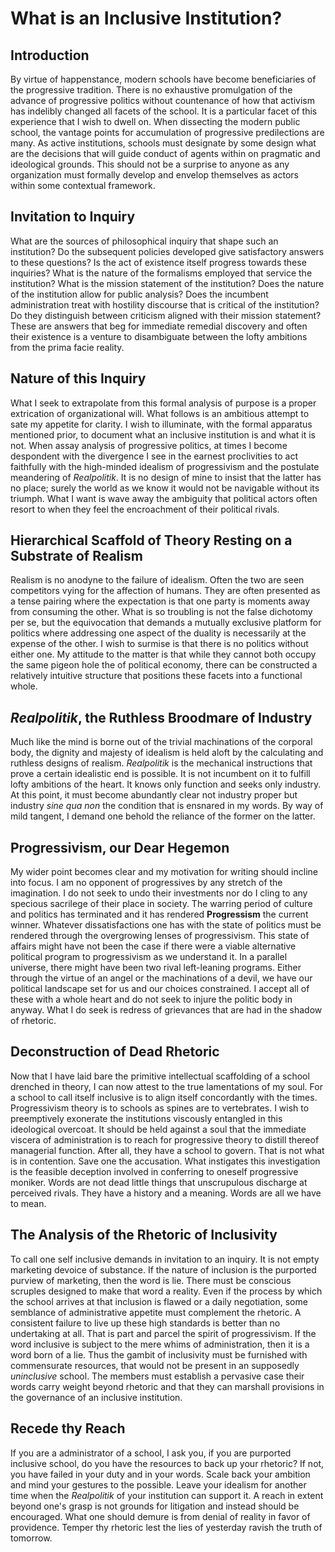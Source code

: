 # What is an Inclusive Institution?

## Introduction

By virtue of happenstance, modern schools have become beneficiaries of the progressive tradition. There is no exhaustive promulgation of the advance of progressive politics without countenance of how that activism has indelibly changed all facets of the school. It is a particular facet of this experience that I wish to dwell on. When dissecting the modern public school, the vantage points for accumulation of progressive predilections are many. As active institutions, schools must designate by some design what are the decisions that will guide conduct of agents within on pragmatic and ideological grounds. This should not be a surprise to anyone as any organization must formally develop and envelop themselves as actors within some contextual framework.

## Invitation to Inquiry

What are the sources of philosophical inquiry that shape such an institution? Do the subsequent policies developed give satisfactory answers to these questions? Is the act of existence itself progress towards these inquiries? What is the nature of the formalisms employed that service the institution? What is the mission statement of the institution? Does the nature of the institution allow for public analysis? Does the incumbent administration treat with hostility discourse that is critical of the institution? Do they distinguish between criticism aligned with their mission statement? These are answers that beg for immediate remedial discovery and often their existence is a venture to disambiguate between the lofty ambitions from the prima facie reality.

## Nature of this Inquiry

What I seek to extrapolate from this formal analysis of purpose is a proper extrication of organizational will. What follows is an ambitious attempt to sate my appetite for clarity. I wish to illuminate, with the formal apparatus mentioned prior, to document what an inclusive institution is and what it is not. When assay analysis of progressive politics, at times I become despondent with the divergence I see in the earnest proclivities to act faithfully with the high-minded idealism of progressivism and the postulate meandering of *Realpolitik*. It is no design of mine to insist that the latter has no place; surely the world as we know it would not be navigable without its triumph. What I want is wave away the ambiguity that political actors often resort to when they feel the encroachment of their political rivals.

## Hierarchical Scaffold of Theory Resting on a Substrate of Realism

Realism is no anodyne to the failure of idealism. Often the two are seen competitors vying for the affection of humans. They are often presented as a tense pairing where the expectation is that one party is moments away from consuming the other. What is so troubling is not the false dichotomy per se, but the equivocation that demands a mutually exclusive platform for politics where addressing one aspect of the duality is necessarily at the expense of the other. I wish to surmise is that there is no politics without either one. My attitude to the matter is that while they cannot both occupy the same pigeon hole the of political economy, there can be constructed a relatively intuitive structure that positions these facets into a functional whole.

## *Realpolitik*, the Ruthless Broodmare of Industry

Much like the mind is borne out of the trivial machinations of the corporal body, the dignity and majesty of idealism is held aloft by the calculating and ruthless designs of realism. *Realpolitik* is the mechanical instructions that prove a certain idealistic end is possible. It is not incumbent on it to fulfill lofty ambitions of the heart. It knows only function and seeks only industry. At this point, it must become abundantly clear not industry proper but industry *sine qua non* the condition that is ensnared in my words. By way of mild tangent, I demand one behold the reliance of the former on the latter.

## Progressivism, our Dear Hegemon

My wider point becomes clear and my motivation for writing should incline into focus. I am no opponent of progressives by any stretch of the imagination. I do not seek to undo their investments nor do I cling to any specious sacrilege of their place in society. The warring period of culture and politics has terminated and it has rendered **Progressism** the current winner. Whatever dissatisfactions one has with the state of politics must be rendered through the overgrowing lenses of progressivism. This state of affairs might have not been the case if there were a viable alternative political program to progressivism as we understand it. In a parallel universe, there might have been two rival left-leaning programs. Either through the virtue of an angel or the machinations of a devil, we have our political landscape set for us and our choices constrained. I accept all of these with a whole heart and do not seek to injure the politic body in anyway. What I do seek is redress of grievances that are had in the shadow of rhetoric.

## Deconstruction of Dead Rhetoric

Now that I have laid bare the primitive intellectual scaffolding of a school drenched in theory, I can now attest to the true lamentations of my soul. For a school to call itself inclusive is to align itself concordantly with the times. Progressivism theory is to schools as spines are to vertebrates. I wish to preemptively exonerate the institutions viscously entangled in this ideological overcoat. It should be held against a soul that the immediate viscera of administration is to reach for progressive theory to distill thereof managerial function. After all, they have a school to govern. That is not what is in contention. Save one the accusation. What instigates this investigation is the feasible deception involved in conferring to oneself progressive moniker. Words are not dead little things that unscrupulous discharge at perceived rivals. They have a history and a meaning. Words are all we have to mean.

## The Analysis of the Rhetoric of Inclusivity

To call one self inclusive demands in invitation to an inquiry. It is not empty marketing devoice of substance. If the nature of inclusion is the purported purview of marketing, then the word is lie. There must be conscious scruples designed to make that word a reality. Even if the process by which the school arrives at that inclusion is flawed or a daily negotiation, some semblance of administrative appetite must complement the rhetoric. A consistent failure to live up these high standards is better than no undertaking at all. That is part and parcel the spirit of progressivism. If the word inclusive is subject to the mere whims of administration, then it is a word born of a lie. Thus the gambit of inclusivity must be furnished with commensurate resources, that would not be present in an supposedly *uninclusive* school. The members must establish a pervasive case their words carry weight beyond rhetoric and that they can marshall provisions in the governance of an inclusive institution.

## Recede thy Reach

If you are a administrator of a school, I ask you, if you are purported inclusive school, do you have the resources to back up your rhetoric? If not, you have failed in your duty and in your words. Scale back your ambition and mind your gestures to the possible. Leave your idealism for another time when the *Realpolitik* of your institution can support it. A reach in extent beyond one's grasp is not grounds for litigation and instead should be encouraged. What one should demure is from denial of reality in favor of providence. Temper thy rhetoric lest the lies of yesterday ravish the truth of tomorrow.
